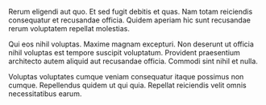 Rerum eligendi aut quo. Et sed fugit debitis et quas. Nam totam reiciendis consequatur et recusandae officia. Quidem aperiam hic sunt recusandae rerum voluptatem repellat molestias.
 Qui eos nihil voluptas. Maxime magnam excepturi. Non deserunt ut officia nihil voluptas est tempore suscipit voluptatum. Provident praesentium architecto autem aliquid aut recusandae officia. Commodi sint nihil et nulla.
 Voluptas voluptates cumque veniam consequatur itaque possimus non cumque. Repellendus quidem ut qui quia. Repellat reiciendis velit omnis necessitatibus earum.